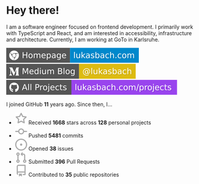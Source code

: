 # Hey there!

I am a software engineer focused on frontend development. I primarily work with TypeScript and React, and am interested in accessibility, infrastructure and architecture. Currently, I am working at GoTo in Karlsruhe.

[![Homepage](./icons/homepage.svg)](https://lukasbach.com)
[![Medium Blog](./icons/medium.svg)](https://medium.com/@lukasbach)
[![My Projects](./icons/projects.svg)](https://lukasbach.com/projects)

I joined GitHub **11** years ago. Since then, I...

- ![](./icons/star.svg) Received **1668** stars across **128** personal projects
- ![](./icons/commit.svg) Pushed **5481** commits
- ![](./icons/issues.svg) Opened **38** issues
- ![](./icons/pr.svg) Submitted **396** Pull Requests
- ![](./icons/repo.svg) Contributed to **35** public repositories
